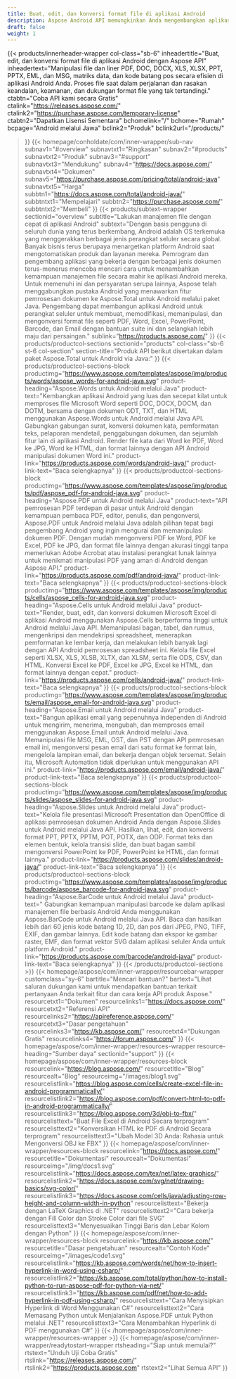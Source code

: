 ```yaml
---
title: Buat, edit, dan konversi format file di aplikasi Android
description: Aspose Android API memungkinkan Anda mengembangkan aplikasi Android yang aman dan andal untuk memproses PDF, dokumen word, spreadsheet, presentasi, kode batang, dan email.
draft: false
weight: 1
---
```

{{< products/innerheader-wrapper col-class="sb-6"
  inheadertitle="Buat, edit, dan konversi format file di aplikasi Android dengan Aspose API"
  inheadertext="Manipulasi file dan liner PDF, DOC, DOCX, XLS, XLSX, PPT, PPTX, EML, dan MSG, matriks data, dan kode batang pos secara efisien di aplikasi Android Anda. Proses file saat dalam perjalanan dan rasakan keandalan, keamanan, dan dukungan format file yang tak tertandingi."
  ctabtn="Coba API kami secara Gratis"
  ctalink="https://releases.aspose.com/"
  ctalink2="https://purchase.aspose.com/temporary-license"
  ctabtn2="Dapatkan Lisensi Sementara"
  bchomelink="/"
  bchome="Rumah"
  bcpage="Android melalui Jawa"
  bclink2="Produk"
  bclink2url="/products/"
>}}
  {{< homepage/conholdate/com/inner-wrapper/sub-nav 
subnav1="#overview"
subnavtxt1="Ringkasan" 
subnav2="#products"
subnavtxt2="Produk" 
subnav3="#support"
subnavtxt3="Mendukung" 
subnav4="https://docs.aspose.com/"
subnavtxt4="Dokumen" 
subnav5="https://purchase.aspose.com/pricing/total/android-java"
subnavtxt5="Harga" 
subbtn1="https://docs.aspose.com/total/android-java/"
subbtntxt1="Mempelajari"
subbtn2="https://purchase.aspose.com/"
subbtntxt2="Membeli"
>}}
   {{< products/subtext-wrapper
   sectionid="overview" 
   subtitle="Lakukan manajemen file dengan cepat di aplikasi Android"
   subtext="Dengan basis pengguna di seluruh dunia yang terus berkembang, Android adalah OS terkemuka yang menggerakkan berbagai jenis perangkat seluler secara global. Banyak bisnis terus berupaya menargetkan platform Android saat mengotomatiskan produk dan layanan mereka. Pemrogram dan pengembang aplikasi yang bekerja dengan berbagai jenis dokumen terus-menerus mencoba mencari cara untuk menambahkan kemampuan manajemen file secara mahir ke aplikasi Android mereka. Untuk memenuhi ini dan persyaratan serupa lainnya, Aspose telah menggabungkan pustaka Android yang menawarkan fitur pemrosesan dokumen ke Aspose.Total untuk Android melalui paket Java. Pengembang dapat membangun aplikasi Android untuk perangkat seluler untuk membuat, memodifikasi, memanipulasi, dan mengonversi format file seperti PDF, Word, Excel, PowerPoint, Barcode, dan Email dengan bantuan suite ini dan selangkah lebih maju dari persaingan."
   sublink="https://products.aspose.com/"
>}} 
{{< products/productcol-sections
sectionid="products" 
col-class="sb-6 st-6 col-section"
section-title="Produk API berikut disertakan dalam paket Aspose.Total untuk Android via Java:"
>}}
{{< products/productcol-sections-block
productimg="https://www.aspose.com/templates/aspose/img/products/words/aspose_words-for-android-java.svg"
product-heading="Aspose.Words untuk Android melalui Java"
product-text="Kembangkan aplikasi Android yang luas dan secepat kilat untuk memproses file Microsoft Word seperti DOC, DOCX, DOCM, dan DOTM, bersama dengan dokumen ODT, TXT, dan HTML menggunakan Aspose.Words untuk Android melalui Java API. Gabungkan gabungan surat, konversi dokumen kata, pemformatan teks, pelaporan mendetail, penggabungan dokumen, dan sejumlah fitur lain di aplikasi Android. Render file kata dari Word ke PDF, Word ke JPG, Word ke HTML, dan format lainnya dengan API Android manipulasi dokumen Word ini."
product-link="https://products.aspose.com/words/android-java/" 
product-link-text="Baca selengkapnya"
>}}
{{< products/productcol-sections-block
productimg="https://www.aspose.com/templates/aspose/img/products/pdf/aspose_pdf-for-android-java.svg"
product-heading="Aspose.PDF untuk Android melalui Java"
product-text="API pemrosesan PDF terdepan di pasar untuk Android dengan kemampuan pembaca PDF, editor, penulis, dan pengonversi, Aspose.PDF untuk Android melalui Java adalah pilihan tepat bagi pengembang Android yang ingin mengurai dan memanipulasi dokumen PDF. Dengan mudah mengonversi PDF ke Word, PDF ke Excel, PDF ke JPG, dan format file lainnya dengan akurasi tinggi tanpa memerlukan Adobe Acrobat atau instalasi perangkat lunak lainnya untuk menikmati manipulasi PDF yang aman di Android dengan Aspose API."
product-link="https://products.aspose.com/pdf/android-java/" 
product-link-text="Baca selengkapnya"
>}}
{{< products/productcol-sections-block
productimg="https://www.aspose.com/templates/aspose/img/products/cells/aspose_cells-for-android-java.svg"
product-heading="Aspose.Cells untuk Android melalui Java"
product-text="Render, buat, edit, dan konversi dokumen Microsoft Excel di aplikasi Android menggunakan Aspose.Cells berperforma tinggi untuk Android melalui Java API. Memanipulasi bagan, tabel, dan rumus, mengenkripsi dan mendekripsi spreadsheet, menerapkan pemformatan ke lembar kerja, dan melakukan lebih banyak lagi dengan API Android pemrosesan spreadsheet ini. Kelola file Excel seperti XLSX, XLS, XLSB, XLTX, dan XLSM, serta file ODS, CSV, dan HTML. Konversi Excel ke PDF, Excel ke JPG, Excel ke HTML, dan format lainnya dengan cepat."
product-link="https://products.aspose.com/cells/android-java/" 
product-link-text="Baca selengkapnya"
>}}
{{< products/productcol-sections-block
productimg="https://www.aspose.com/templates/aspose/img/products/email/aspose_email-for-android-java.svg"
product-heading="Aspose.Email untuk Android melalui Java"
product-text="Bangun aplikasi email yang sepenuhnya independen di Android untuk mengirim, menerima, mengubah, dan memproses email menggunakan Aspose.Email untuk Android melalui Java. Memanipulasi file MSG, EML, OST, dan PST dengan API pemrosesan email ini, mengonversi pesan email dari satu format ke format lain, mengelola lampiran email, dan bekerja dengan objek tersemat. Selain itu, Microsoft Automation tidak diperlukan untuk menggunakan API ini."
product-link="https://products.aspose.com/email/android-java/" 
product-link-text="Baca selengkapnya"
>}}
{{< products/productcol-sections-block
productimg="https://www.aspose.com/templates/aspose/img/products/slides/aspose_slides-for-android-java.svg"
product-heading="Aspose.Slides untuk Android melalui Java"
product-text="Kelola file presentasi Microsoft Presentation dan OpenOffice di aplikasi pemrosesan dokumen Android Anda dengan Aspose.Slides untuk Android melalui Java API. Hasilkan, lihat, edit, dan konversi format PPT, PPTX, PPTM, POT, POTX, dan ODP. Format teks dan elemen bentuk, kelola transisi slide, dan buat bagan sambil mengonversi PowerPoint ke PDF, PowerPoint ke HTML, dan format lainnya."
product-link="https://products.aspose.com/slides/android-java/" 
product-link-text="Baca selengkapnya"
>}}
{{< products/productcol-sections-block
productimg="https://www.aspose.com/templates/aspose/img/products/barcode/aspose_barcode-for-android-java.svg"
product-heading="Aspose.BarCode untuk Android melalui Java"
product-text=" Gabungkan kemampuan manipulasi barcode ke dalam aplikasi manajemen file berbasis Android Anda menggunakan Aspose.BarCode untuk Android melalui Java API. Baca dan hasilkan lebih dari 60 jenis kode batang 1D, 2D, dan pos dari JPEG, PNG, TIFF, EXIF, dan gambar lainnya. Edit kode batang dan ekspor ke gambar raster, EMF, dan format vektor SVG dalam aplikasi seluler Anda untuk platform Android."
product-link="https://products.aspose.com/barcode/android-java/" 
product-link-text="Baca selengkapnya"
>}} 
{{< /products/productcol-sections >}}
{{< homepage/aspose/com/inner-wrapper/resourcebar-wrapper
customclass="sy-6"
bartitle="Mencari bantuan?"
bartext="Lihat saluran dukungan kami untuk mendapatkan bantuan terkait pertanyaan Anda terkait fitur dan cara kerja API produk Aspose."
resourcetxt1="Dokumen"
resourcelinks1="https://docs.aspose.com/"
resourcetxt2="Referensi API"
resourcelinks2="https://apireference.aspose.com/"
resourcetxt3="Dasar pengetahuan"
resourcelinks3="https://kb.aspose.com/"
resourcetxt4="Dukungan Gratis"
resourcelinks4="https://forum.aspose.com/"
>}}
{{< homepage/aspose/com/inner-wrapper/resources-wrapper
resource-heading="Sumber daya"
sectionid="support"
>}}
{{< homepage/aspose/com/inner-wrapper/resources-block
resourcelink="https://blog.aspose.com/"
resourcetitle="Blog"
resourcealt="Blog"
resourceimg="/images/blog1.svg"
resourcelistlink="https://blog.aspose.com/cells/create-excel-file-in-android-programmatically/"
resourcelistlink2="https://blog.aspose.com/pdf/convert-html-to-pdf-in-android-programmatically/"
resourcelistlink3="https://blog.aspose.com/3d/obj-to-fbx/"
resourcelisttext="Buat File Excel di Android Secara terprogram"
resourcelisttext2="Konversikan HTML ke PDF di Android Secara terprogram"
resourcelisttext3="Ubah Model 3D Anda: Rahasia untuk Mengonversi OBJ ke FBX"
>}}
{{< homepage/aspose/com/inner-wrapper/resources-block
resourcelink="https://docs.aspose.com/"
resourcetitle="Dokumentasi"
resourcealt="Dokumentasi"
resourceimg="/img/docs1.svg"
resourcelistlink="https://docs.aspose.com/tex/net/latex-graphics/"
resourcelistlink2="https://docs.aspose.com/svg/net/drawing-basics/svg-color/"
resourcelistlink3="https://docs.aspose.com/cells/java/adjusting-row-height-and-column-width-in-python"
resourcelisttext="Bekerja dengan LaTeX Graphics di .NET"
resourcelisttext2="Cara bekerja dengan Fill Color dan Stroke Color dari file SVG"
resourcelisttext3="Menyesuaikan Tinggi Baris dan Lebar Kolom dengan Python"
>}}
{{< homepage/aspose/com/inner-wrapper/resources-block
resourcelink="https://kb.aspose.com/"
resourcetitle="Dasar pengetahuan"
resourcealt="Contoh Kode"
resourceimg="/images/code1.svg"
resourcelistlink="https://kb.aspose.com/words/net/how-to-insert-hyperlink-in-word-using-csharp/"
resourcelistlink2="https://kb.aspose.com/total/python/how-to-install-python-to-run-aspose-pdf-for-python-via-net/"
resourcelistlink3="https://kb.aspose.com/pdf/net/how-to-add-hyperlink-in-pdf-using-csharp/"
resourcelisttext="Cara Menyisipkan Hyperlink di Word Menggunakan C#"
resourcelisttext2="Cara Memasang Python untuk Menjalankan Aspose.PDF untuk Python melalui .NET"
resourcelisttext3="Cara Menambahkan Hyperlink di PDF menggunakan C#"
>}}
{{< /homepage/aspose/com/inner-wrapper/resources-wrapper >}}
{{< homepage/aspose/com/inner-wrapper/readytostart-wrapper
rtsheading="Siap untuk memulai?"
rtstext="Unduh Uji Coba Gratis"
rtslink="https://releases.aspose.com/"
rtslink2="https://products.aspose.com"
rtstext2="Lihat Semua API"
>}}
